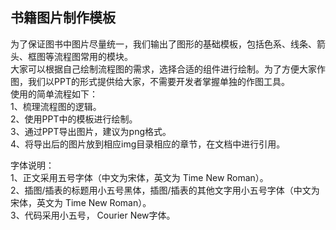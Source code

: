 ## 书籍图片制作模板
为了保证图书中图片尽量统一，我们输出了图形的基础模板，包括色系、线条、箭头、框图等流程图常用的模块。  
大家可以根据自己绘制流程图的需求，选择合适的组件进行绘制。为了方便大家作图，我们以PPT的形式提供给大家，不需要开发者掌握单独的作图工具。  
使用的简单流程如下：  
1、梳理流程图的逻辑。  
2、使用PPT中的模板进行绘制。  
3、通过PPT导出图片，建议为png格式。  
4、将导出后的图片放到相应img目录相应的章节，在文档中进行引用。  

字体说明：  
1、正文采用五号字体（中文为宋体，英文为 Time New Roman）。  
2、插图/插表的标题用小五号黑体，插图/插表的其他文字用小五号字体（中文为宋体，英文为 Time New Roman）。  
3、代码采用小五号， Courier New字体。 


